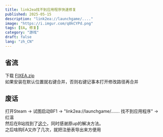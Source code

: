 ```yaml
---
title: link2ea找不到应用程序快速修复
published: 2025-05-15
description: "link2ea://launchgame/...."
image: "https://i.imgur.com/q8kCYPd.png"
tags: [EA, 修复]
category: "游戏"
draft: false
lang: "zh_CN"
---
```

## 省流

下载 [FIXEA.zip](https://sijiu49.lanzoup.com/iGUk22uyoy3i)  
如果安装在默认位置就右键合并，否则右键记事本打开修改路径再合并

## 废话

打开Steam -> 试图启动BF1 -> "link2ea://launchgame/....... 找不到应用程序" -> 红温  
然后在B站找到了[这个](https://www.bilibili.com/opus/741039771815510033)，同时感谢原up的解决方法。  
之后啥购EA又炸了几次，就把注册表导出来方便用  
